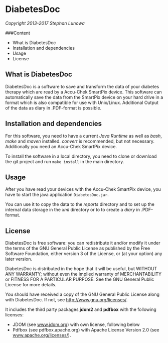 # DiabetesDoc

*Copyright 2013-2017 Stephan Lunowa*

###Content
* What is DiabetesDoc
* Installation and dependencies
* Usage
* License

## What is DiabetesDoc
DiabetesDoc is a software to save and transform the data of your diabetes therapy which are read by a Accu-Chek
SmartPix device. This software can automatically save the data from the SmartPix device on your hard drive in a
format which is also compatible for use with Unix/Linux. Additional Output of the data as diary in .PDF-format 
is possible.

## Installation and dependencies
For this software, you need to have a current *Java Runtime* as well as *bash*, *make* and *maven* installed.
*convert* is recommended, but not necessary. Additionally you need an Accu-Chek SmartPix device.

To install the software in a local directory, you need to clone or download the git project and run `make install`
in the main directory.

## Usage
After you have read your devices with the Accu-Chek SmartPix device, you have to start the java application
`DiabetesDoc.jar`.

You can use it to copy the data to the *reports* directory and to set up the internal data storage in the
*xml* directory or to to create a *diary* in .PDF-format.

## License

DiabetesDoc is free software: you can redistribute it and/or modify
it under the terms of the GNU General Public License as published by
the Free Software Foundation, either version 3 of the License, or
(at your option) any later version.

DiabetesDoc is distributed in the hope that it will be useful,
but WITHOUT ANY WARRANTY; without even the implied warranty of
MERCHANTABILITY or FITNESS FOR A PARTICULAR PURPOSE. See the
GNU General Public License for more details.

You should have received a copy of the GNU General Public License
along with DiabetesDoc. If not, see <http://www.gnu.org/licenses/>.

It includes the third party packages **jdom2** and **pdfbox** with the following licenses:
* JDOM (see www.jdom.org) with own license, following below
* Pdfbox (see pdfbox.apache.org) with Apache License Version 2.0 (see www.apache.org/licenses/).

